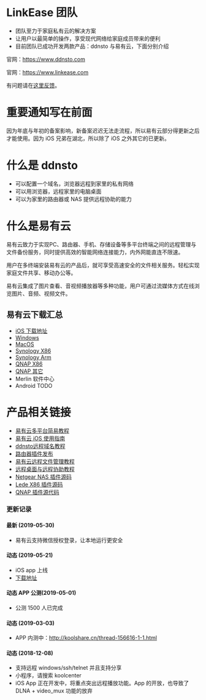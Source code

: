 # LinkEase 团队
* 团队至力于家庭私有云的解决方案
* 让用户以最简单的操作，享受现代网络给家庭成员带来的便利
* 目前团队已成功开发两款产品：ddnsto 与易有云，下面分别介绍

官网：https://www.ddnsto.com

官网：https://www.linkease.com

有问题请在[这里反馈](https://github.com/koolshare/ddnsto/issues/new)。

# 重要通知写在前面

因为年底与年初的备案影响，新备案迟迟无法走流程，所以易有云部分得更新之后才能使用。因为 iOS 兄弟在湖北，所以除了 iOS 之外其它的已更新。

# 什么是 ddnsto
* 可以配置一个域名，浏览器远程到家里的私有网络
* 可以用浏览器，远程家里的电脑桌面
* 可以为家里的路由器或 NAS 提供远程协助的能力

# 什么是易有云

易有云致力于实现PC、路由器、手机、存储设备等多平台终端之间的远程管理与文件备份服务，同时提供高效的智能网络连接能力，内外网能直连不限速。

用户在多终端安装易有云的产品后，就可享受高速安全的文件相关服务。轻松实现家庭文件共享、移动办公等。

易有云集成了图片查看、音视频播放器等多种功能，用户可通过流媒体方式在线浏览图片、音频、视频文件。

## 易有云下载汇总
* [iOS 下载地址](http://t.cn/E9lz9Mo)
* [Windows](https://firmware.koolshare.cn/binary/EasyExplorerLatest/EasyExplorer.exe)
* [MacOS](https://firmware.koolshare.cn/binary/EasyExplorerLatest/EasyExplorer.dmg)
* [Synology X86](https://firmware.koolshare.cn/binary/EasyExplorerLatest/easyexplorer_x86.spk)
* [Synology Arm](https://firmware.koolshare.cn/binary/EasyExplorerLatest/easyexplorer_arm.spk)
* [QNAP X86](https://firmware.koolshare.cn/binary/Easy-Explorer-QNAP/LinkEase_0.3_x86_64.qpkg)
* [QNAP 其它](https://firmware.koolshare.cn/binary/Easy-Explorer-QNAP/)
* Merlin 软件中心
* Android TODO

# 产品相关链接
* [易有云多平台简易教程](doc/easy-explorer.md)
* [易有云 iOS 使用指南](https://www.ddnsto.com/doc/iOS.html)
* [ddnsto远程域名教程](http://koolshare.cn/thread-123567-1-1.html)
* [路由器插件发布](http://koolshare.cn/thread-116500-1-1.html)
* [易有云远程文件管理教程](http://koolshare.cn/thread-129199-1-1.html)
* [远程桌面与远程协助教程](http://koolshare.cn/thread-143102-1-1.html)
* [Netgear NAS 插件源码](https://github.com/koolshare/readynas-easyexplorer)
* [Lede X86 插件源码](https://github.com/koolshare/ledesoft/tree/master/easyexplorer)
* [QNAP 插件源代码](https://github.com/koolshare/qnap-easyexplorer)

### 更新记录
#### 最新 (2019-05-30)
* 易有云支持微信授权登录，让本地运行更安全

#### 动态 (2019-05-21)
* iOS app 上线
* [下载地址](http://t.cn/E9lz9Mo)

#### 动态 APP 公测(2019-05-01)
* 公测 1500 人已完成

#### 动态 (2019-03-03)
* APP 内测中：http://koolshare.cn/thread-156616-1-1.html

#### 动态 (2018-12-08)
* 支持远程 windows/ssh/telnet 并且支持分享
* 小程序，请搜索 koolcenter
* iOS App 正在开发中，将重点突出远程播放功能。App 的开放，也导致了 DLNA + video_mux  功能的放弃

